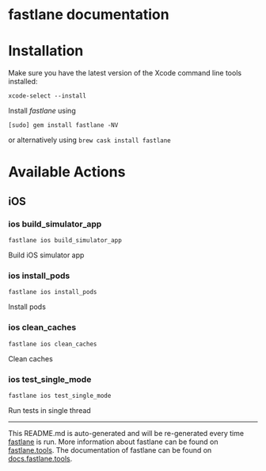 fastlane documentation
================
# Installation

Make sure you have the latest version of the Xcode command line tools installed:

```
xcode-select --install
```

Install _fastlane_ using
```
[sudo] gem install fastlane -NV
```
or alternatively using `brew cask install fastlane`

# Available Actions
## iOS
### ios build_simulator_app
```
fastlane ios build_simulator_app
```
Build iOS simulator app
### ios install_pods
```
fastlane ios install_pods
```
Install pods
### ios clean_caches
```
fastlane ios clean_caches
```
Clean caches
### ios test_single_mode
```
fastlane ios test_single_mode
```
Run tests in single thread

----

This README.md is auto-generated and will be re-generated every time [fastlane](https://fastlane.tools) is run.
More information about fastlane can be found on [fastlane.tools](https://fastlane.tools).
The documentation of fastlane can be found on [docs.fastlane.tools](https://docs.fastlane.tools).
